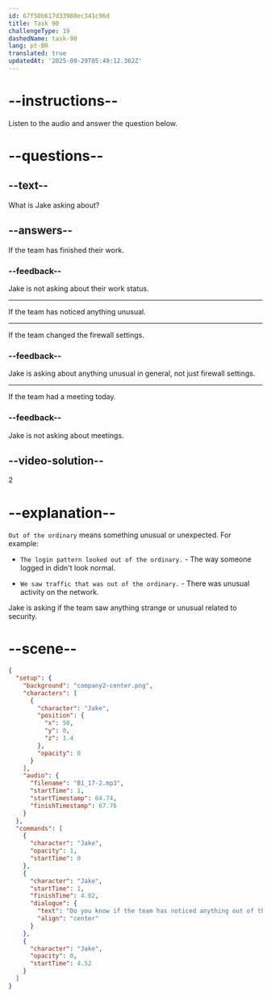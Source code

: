 ```yaml
---
id: 67f50b617d33980ec341c96d
title: Task 90
challengeType: 19
dashedName: task-90
lang: pt-BR
translated: true
updatedAt: '2025-09-29T05:49:12.362Z'
---
```


<!-- (audio) Jake: Do you know if the team has noticed anything out of the ordinary? -->

# --instructions--

Listen to the audio and answer the question below.

# --questions--

## --text--

What is Jake asking about?

## --answers--

If the team has finished their work.

### --feedback--

Jake is not asking about their work status.

---

If the team has noticed anything unusual.

---

If the team changed the firewall settings.

### --feedback--

Jake is asking about anything unusual in general, not just firewall settings.

---

If the team had a meeting today.

### --feedback--

Jake is not asking about meetings.

## --video-solution--

2

# --explanation--

`Out of the ordinary` means something unusual or unexpected. For example:

- `The login pattern looked out of the ordinary.` - The way someone logged in didn't look normal.

- `We saw traffic that was out of the ordinary.` - There was unusual activity on the network.

Jake is asking if the team saw anything strange or unusual related to security.

# --scene--

```json
{
  "setup": {
    "background": "company2-center.png",
    "characters": [
      {
        "character": "Jake",
        "position": {
          "x": 50,
          "y": 0,
          "z": 1.4
        },
        "opacity": 0
      }
    ],
    "audio": {
      "filename": "B1_17-2.mp3",
      "startTime": 1,
      "startTimestamp": 64.74,
      "finishTimestamp": 67.76
    }
  },
  "commands": [
    {
      "character": "Jake",
      "opacity": 1,
      "startTime": 0
    },
    {
      "character": "Jake",
      "startTime": 1,
      "finishTime": 4.02,
      "dialogue": {
        "text": "Do you know if the team has noticed anything out of the ordinary?",
        "align": "center"
      }
    },
    {
      "character": "Jake",
      "opacity": 0,
      "startTime": 4.52
    }
  ]
}
```
